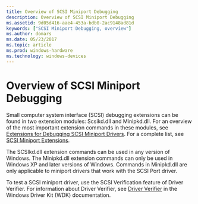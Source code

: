 ```yaml
---
title: Overview of SCSI Miniport Debugging
description: Overview of SCSI Miniport Debugging
ms.assetid: 9d05d416-aae4-453a-bdb0-2ac9148ad81d
keywords: ["SCSI Miniport Debugging, overview"]
ms.author: domars
ms.date: 05/23/2017
ms.topic: article
ms.prod: windows-hardware
ms.technology: windows-devices
---
```


# Overview of SCSI Miniport Debugging


Small computer system interface (SCSI) debugging extensions can be found in two extension modules: Scsikd.dll and Minipkd.dll. For an overview of the most important extension commands in these modules, see [Extensions for Debugging SCSI Miniport Drivers](extensions-for-debugging-scsi-miniport-drivers.md). For a complete list, see [SCSI Miniport Extensions](scsi-miniport-extensions--scsikd-dll-and-minipkd-dll-.md).

The SCSIkd.dll extension commands can be used in any version of Windows. The Minipkd.dll extension commands can only be used in Windows XP and later versions of Windows. Commands in Minipkd.dll are only applicable to miniport drivers that work with the SCSI Port driver.

To test a SCSI miniport driver, use the SCSI Verification feature of Driver Verifier. For information about Driver Verifier, see [Driver Verifier](http://go.microsoft.com/fwlink/p/?linkid=120480) in the Windows Driver Kit (WDK) documentation.

 

 





